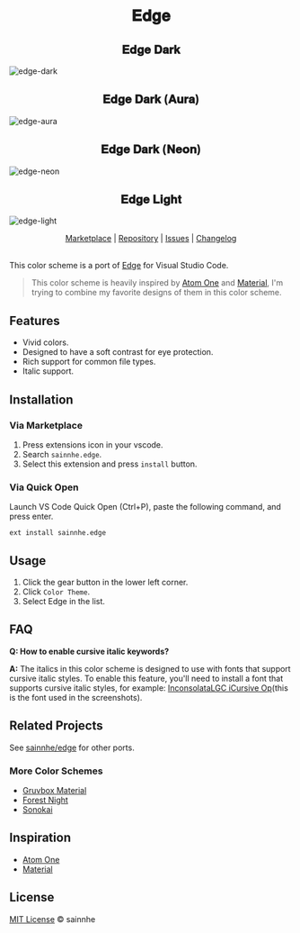 <h1 align="center">
𝐄𝐝𝐠𝐞
</h1>

<h2 align="center">
𝐄𝐝𝐠𝐞 𝐃𝐚𝐫𝐤
</h2>

![edge-dark](https://user-images.githubusercontent.com/37491630/78005766-90e5f900-732b-11ea-80c9-a3906fbe8169.png)

<h2 align="center">
𝐄𝐝𝐠𝐞 𝐃𝐚𝐫𝐤 (𝐀𝐮𝐫𝐚)
</h2>

![edge-aura](https://user-images.githubusercontent.com/37491630/77987180-a85fba80-7308-11ea-9cd4-564fd17d5d71.png)

<h2 align="center">
𝐄𝐝𝐠𝐞 𝐃𝐚𝐫𝐤 (𝐍𝐞𝐨𝐧)
</h2>

![edge-neon](https://user-images.githubusercontent.com/37491630/77987185-ac8bd800-7308-11ea-88e2-434124fae30d.png)

<h2 align="center">
𝐄𝐝𝐠𝐞 𝐋𝐢𝐠𝐡𝐭
</h2>

![edge-light](https://user-images.githubusercontent.com/37491630/77987183-ab5aab00-7308-11ea-9988-2cdde13b72a8.png)

<p align="center">
  <a href="https://marketplace.visualstudio.com/items?itemName=sainnhe.edge">Marketplace</a> |
  <a href="https://github.com/sainnhe/edge-vscode">Repository</a> |
  <a href="https://github.com/sainnhe/edge-vscode/issues">Issues</a> |
  <a href="https://github.com/sainnhe/edge-vscode/blob/master/CHANGELOG.md">Changelog</a>
  <br><br>
</p>

This color scheme is a port of [Edge](https://github.com/sainnhe/edge) for Visual Studio Code. 

> This color scheme is heavily inspired by [Atom One](https://github.com/atom/atom/tree/master/packages/one-dark-syntax) and [Material](https://github.com/equinusocio/material-theme), I'm trying to combine my favorite designs of them in this color scheme.

## Features

- Vivid colors.
- Designed to have a soft contrast for eye protection.
- Rich support for common file types.
- Italic support.

## Installation

### Via Marketplace

1. Press extensions icon in your vscode.
2. Search `sainnhe.edge`.
3. Select this extension and press `install` button.

### Via Quick Open

Launch VS Code Quick Open (Ctrl+P), paste the following command, and press enter.

```
ext install sainnhe.edge
```

## Usage

1. Click the gear button in the lower left corner.
2. Click `Color Theme`.
3. Select Edge in the list.

## FAQ

**Q: How to enable cursive italic keywords?**

**A:** The italics in this color scheme is designed to use with fonts that support cursive italic styles. To enable this feature, you'll need to install a font that supports cursive italic styles, for example: [InconsolataLGC iCursive Op](https://github.com/sainnhe/icursive-nerd-font)(this is the font used in the screenshots).

## Related Projects

See [sainnhe/edge](https://github.com/sainnhe/edge#related-projects) for other ports.

### More Color Schemes

- [Gruvbox Material](https://marketplace.visualstudio.com/items?itemName=sainnhe.gruvbox-material)
- [Forest Night](https://marketplace.visualstudio.com/items?itemName=sainnhe.forest-night)
- [Sonokai](https://marketplace.visualstudio.com/items?itemName=sainnhe.sonokai)

## Inspiration

- [Atom One](https://github.com/atom/atom/tree/master/packages/one-dark-syntax)
- [Material](https://github.com/equinusocio/material-theme)

## License

[MIT License](https://github.com/sainnhe/edge-vscode/blob/master/LICENSE) © sainnhe
